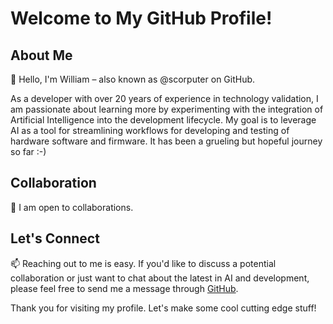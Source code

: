 # Welcome to My GitHub Profile!

## About Me
👋 Hello, I'm William – also known as @scorputer on GitHub.

As a developer with over 20 years of experience in technology validation, I am passionate about learning more by experimenting with the integration of Artificial Intelligence into the development lifecycle. My goal is to leverage AI as a tool for streamlining workflows for developing and testing of hardware software and firmware.  It has been a grueling but hopeful journey so far :-)

## Collaboration
💞️ I am open to collaborations.

## Let's Connect
📫 Reaching out to me is easy. If you'd like to discuss a potential collaboration or just want to chat about the latest in AI and development, please feel free to send me a message through [GitHub](https://github.com/scorputer).

Thank you for visiting my profile. Let's make some cool cutting edge stuff!
